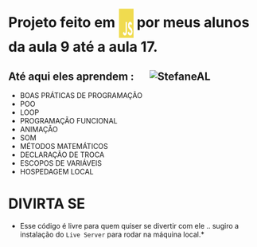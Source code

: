 # Projeto feito em  <img align="center" alt="STL-Js" height="60" width="30" src="https://raw.githubusercontent.com/devicons/devicon/master/icons/javascript/javascript-plain.svg"> por meus alunos da aula 9 até a aula 17.


## Até aqui eles aprendem : <img align="right" alt="StefaneAL" height="230" width="220"  src="https://media.giphy.com/media/dxODB9UE879RDqAh3o/giphy.gif">
</div>

* BOAS PRÁTICAS DE PROGRAMAÇÃO 
* POO
* LOOP
* PROGRAMAÇÃO FUNCIONAL 
* ANIMAÇÃO 
* SOM
* MÉTODOS MATEMÁTICOS
* DECLARAÇÃO DE TROCA
* ESCOPOS DE VARIÁVEIS
* HOSPEDAGEM LOCAL 

# DIVIRTA SE 
 

* Esse código é livre para quem quiser se divertir com ele .. sugiro a instalação do `Live Server` para rodar na máquina local.* 
